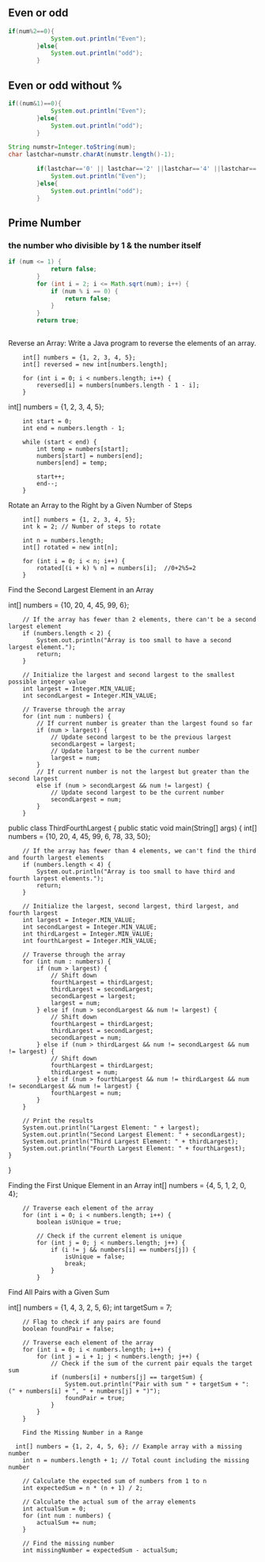 ## Even or odd
```java
if(num%2==0){
            System.out.println("Even");
        }else{
            System.out.println("odd");
        }
```
## Even or odd without %
```java
if((num&1)==0){
            System.out.println("Even");
        }else{
            System.out.println("odd");
        }
```
```java
String numstr=Integer.toString(num);
char lastchar=numstr.charAt(numstr.length()-1);

        if(lastchar=='0' || lastchar=='2' ||lastchar=='4' ||lastchar=='6' ||lastchar=='8'  ){
            System.out.println("Even");
        }else{
            System.out.println("odd");
        }
```
## Prime Number
### the number who divisible by 1 & the number itself
```java
if (num <= 1) {
            return false;
        }
        for (int i = 2; i <= Math.sqrt(num); i++) {
            if (num % i == 0) {
                return false;
            }
        }
        return true;
    
```
























Reverse an Array: Write a Java program to reverse the elements of an array.

        int[] numbers = {1, 2, 3, 4, 5};
        int[] reversed = new int[numbers.length];

        for (int i = 0; i < numbers.length; i++) {
            reversed[i] = numbers[numbers.length - 1 - i];
        }


int[] numbers = {1, 2, 3, 4, 5};

        int start = 0;
        int end = numbers.length - 1;

        while (start < end) {
            int temp = numbers[start];
            numbers[start] = numbers[end];
            numbers[end] = temp;

            start++;
            end--;
        }


Rotate an Array to the Right by a Given Number of Steps

        int[] numbers = {1, 2, 3, 4, 5};
        int k = 2; // Number of steps to rotate

        int n = numbers.length;
        int[] rotated = new int[n];

        for (int i = 0; i < n; i++) {
            rotated[(i + k) % n] = numbers[i]; 	//0+2%5=2
        }

Find the Second Largest Element in an Array

int[] numbers = {10, 20, 4, 45, 99, 6};

        // If the array has fewer than 2 elements, there can't be a second largest element
        if (numbers.length < 2) {
            System.out.println("Array is too small to have a second largest element.");
            return;
        }

        // Initialize the largest and second largest to the smallest possible integer value
        int largest = Integer.MIN_VALUE;
        int secondLargest = Integer.MIN_VALUE;

        // Traverse through the array
        for (int num : numbers) {
            // If current number is greater than the largest found so far
            if (num > largest) {
                // Update second largest to be the previous largest
                secondLargest = largest;
                // Update largest to be the current number
                largest = num;
            } 
            // If current number is not the largest but greater than the second largest
            else if (num > secondLargest && num != largest) {
                // Update second largest to be the current number
                secondLargest = num;
            }
        }


public class ThirdFourthLargest {
    public static void main(String[] args) {
        int[] numbers = {10, 20, 4, 45, 99, 6, 78, 33, 50};

        // If the array has fewer than 4 elements, we can't find the third and fourth largest elements
        if (numbers.length < 4) {
            System.out.println("Array is too small to have third and fourth largest elements.");
            return;
        }

        // Initialize the largest, second largest, third largest, and fourth largest
        int largest = Integer.MIN_VALUE;
        int secondLargest = Integer.MIN_VALUE;
        int thirdLargest = Integer.MIN_VALUE;
        int fourthLargest = Integer.MIN_VALUE;

        // Traverse through the array
        for (int num : numbers) {
            if (num > largest) {
                // Shift down
                fourthLargest = thirdLargest;
                thirdLargest = secondLargest;
                secondLargest = largest;
                largest = num;
            } else if (num > secondLargest && num != largest) {
                // Shift down
                fourthLargest = thirdLargest;
                thirdLargest = secondLargest;
                secondLargest = num;
            } else if (num > thirdLargest && num != secondLargest && num != largest) {
                // Shift down
                fourthLargest = thirdLargest;
                thirdLargest = num;
            } else if (num > fourthLargest && num != thirdLargest && num != secondLargest && num != largest) {
                fourthLargest = num;
            }
        }

        // Print the results
        System.out.println("Largest Element: " + largest);
        System.out.println("Second Largest Element: " + secondLargest);
        System.out.println("Third Largest Element: " + thirdLargest);
        System.out.println("Fourth Largest Element: " + fourthLargest);
    }
}

Finding the First Unique Element in an Array
int[] numbers = {4, 5, 1, 2, 0, 4};

        // Traverse each element of the array
        for (int i = 0; i < numbers.length; i++) {
            boolean isUnique = true;

            // Check if the current element is unique
            for (int j = 0; j < numbers.length; j++) {
                if (i != j && numbers[i] == numbers[j]) {
                    isUnique = false;
                    break;
                }
            }


Find All Pairs with a Given Sum

int[] numbers = {1, 4, 3, 2, 5, 6};
        int targetSum = 7;

        // Flag to check if any pairs are found
        boolean foundPair = false;

        // Traverse each element of the array
        for (int i = 0; i < numbers.length; i++) {
            for (int j = i + 1; j < numbers.length; j++) {
                // Check if the sum of the current pair equals the target sum
                if (numbers[i] + numbers[j] == targetSum) {
                    System.out.println("Pair with sum " + targetSum + ": (" + numbers[i] + ", " + numbers[j] + ")");
                    foundPair = true;
                }
            }
        }

        Find the Missing Number in a Range

      int[] numbers = {1, 2, 4, 5, 6}; // Example array with a missing number
        int n = numbers.length + 1; // Total count including the missing number

        // Calculate the expected sum of numbers from 1 to n
        int expectedSum = n * (n + 1) / 2;

        // Calculate the actual sum of the array elements
        int actualSum = 0;
        for (int num : numbers) {
            actualSum += num;
        }

        // Find the missing number
        int missingNumber = expectedSum - actualSum;
  